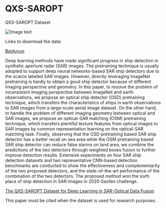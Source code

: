 # QXS-SAROPT
QXS-SAROPT Dataset

![Image text](https://github.com/yaoxu008/QXS-SAROPT/blob/main/QXSLAB-SAROPT.png)


Links to download the data:

[Baiduyun](https://pan.baidu.com/s/19Y1CGt4nTc48yDdGmmY7_A)

Deep learning methods have made significant progress in ship detection in synthetic aperture radar (SAR) images. The pretraining technique is usually adopted to support deep neural networks-based SAR ship detectors due to the scarce labeled SAR images. However, directly leveraging ImageNet pretraining is hardly to obtain a good ship detector because of different imaging perspective and geometry. In this paper, to resolve the problem of inconsistent imaging perspective between ImageNet and earth observations, we propose an optical ship detector (OSD) pretraining technique, which transfers the characteristics of ships in earth observations to SAR images from a large-scale aerial image dataset. On the other hand, to handle the problem of different imaging geometry between optical and SAR images, we propose an optical-SAR matching (OSM) pretraining technique, which transfers plentiful texture features from optical images to SAR images by common representation learning on the optical-SAR matching task. Finally, observing that the OSD pretraining based SAR ship detector has a better recall on sea area while the OSM pretraining based SAR ship detector can reduce false alarms on land area, we combine the predictions of the two detectors through weighted boxes fusion to further improve detection results. Extensive experiments on four SAR ship detection datasets and two representative CNN-based detection benchmarks are conducted to show the effectiveness and complementarity of the two proposed detectors, and the state-of-the-art performance of the combination of the two detectors. The proposed method won the sixth place of ship detection in SAR images in 2020 Gaofen challenge.

[The QXS-SAROPT Dataset for Deep Learning in SAR-Optical Data Fusion](https://arxiv.org/pdf/2103.08259.pdf)

This paper must be cited when the dataset is used for research purposes.
